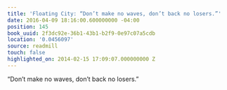 ```yaml
---
title: 'Floating City: “Don’t make no waves, don’t back no losers.”'
date: 2016-04-09 18:16:00.600000000 -04:00
position: 145
book_uuid: 2f3dc92e-36b1-43b1-b2f9-0e97c07a5cdb
location: '0.0456097'
source: readmill
touch: false
highlighted_on: 2014-02-15 17:09:07.000000000 Z
---
```


“Don’t make no waves, don’t back no losers.”